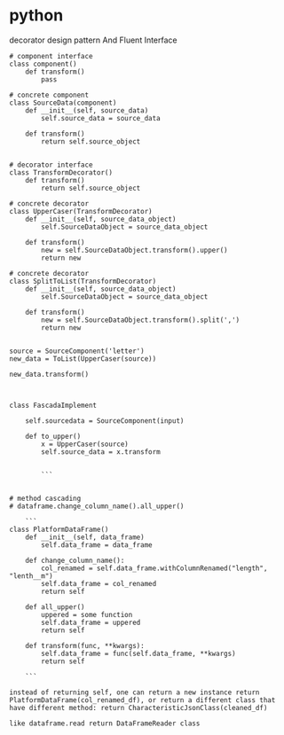 # python

decorator design pattern  And Fluent Interface


```
# component interface
class component()
	def transform()
		pass

# concrete component		
class SourceData(component)
	def __init__(self, source_data)
		self.source_data = source_data
		
	def transform()
		return self.source_object
		
		
# decorator interface	
class TransformDecorator()
	def transform()
		return self.source_object

# concrete decorator 		
class UpperCaser(TransformDecorator)
	def __init__(self, source_data_object)
		self.SourceDataObject = source_data_object

	def transform()
		new = self.SourceDataObject.transform().upper()
		return new
		
# concrete decorator 		
class SplitToList(TransformDecorator)
	def __init__(self, source_data_object)
		self.SourceDataObject = source_data_object

	def transform()
		new = self.SourceDataObject.transform().split(',')
		return new
		

source = SourceComponent('letter')
new_data = ToList(UpperCaser(source))

new_data.transform()



class FascadaImplement
	
	self.sourcedata = SourceComponent(input)
		
	def to_upper()
		x = UpperCaser(source)
		self.source_data = x.transform
		

		```
		
		
# method cascading
# dataframe.change_column_name().all_upper()

	```
class PlatformDataFrame()
	def __init__(self, data_frame)
		self.data_frame = data_frame
		
	def change_column_name():
		col_renamed = self.data_frame.withColumnRenamed("length", "lenth__m")
		self.data_frame = col_renamed
		return self
		
	def all_upper()
		uppered = some function
		self.data_frame = uppered
		return self
		
	def transform(func, **kwargs):
		self.data_frame = func(self.data_frame, **kwargs)	
		return self
		
	```

instead of returning self, one can return a new instance return PlatformDataFrame(col_renamed_df), or return a different class that have different method: return CharacteristicJsonClass(cleaned_df) 

like dataframe.read return DataFrameReader class


